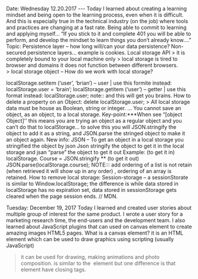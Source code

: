 Date: Wednesday 12.20.2017 --- 
Today I learned about creating a learning mindset and being open to the learning process, even when it is difficult. And this is especially true in the technical industry (on the job) where tools and practices are changing at a fast rate. Being able to commit to learning and applying myself… “If you stick to it and complete 401 you will be able to perform, and develop the mindset to learn things you don’t already know….” 
Topic: Persistence layer – how long will/can your data persistence? 
	Non-secured persistence layers… example is cookies. 
Local storage API 
	> it is completely bound to your local machine only 
	> local storage is tired to browser and domains it does not function between different browsers.  
	> local storage object –
How do we work with local storage?
	
localStorage.setitem (‘user’, ‘brian’) – user | use this formite instead: localStorage.user = ‘brain’;
localStorage.getitem (‘user’) – getter |  use this format instead: localStorage.user; note:: and this will get you brains.
How to delete a property on an Object:
	delete localStorage.user; 
	> All local storage data must be house as Boolean, string or integer. … You cannot save an object, as an object, to a local storage.
Key-point:***When see “[object Object]’’ this means you are trying an object as a regular object and you can’t do that to localStorage… to solve this you will JSON.stringify the object to add it as a string, and JSON.parse the stringed object to make it an object again. 
New info: JSON –
To get an object in a local storage you stringified the object by json
	Json stringify the object to get it in the local storage and jsan “parse” the object to get it out 
	Example: (to get it in)  localStorage. Course = JSON.stringify **
		(to get it out) JSON.parse(localStorage.course);
NOTE::: add ordering of a list is not retain (when retrieved it will show up in any order) , ordering of an array is retained. 
How to remove local storage: 
Session-storage – a sessionStorate is similar to Window.localStorage; the difference is while data stored in localStorage has no expiration set, data stored in sessionStorage gets cleared when the page session ends. // MDN.


Tuesday: December 19, 2017
Today I learned and created user stories about multiple group of interest for the same product. I wrote a user story for a marketing research time, the end-users and the development team. 
I also learned about JavaScript plugins that can used on canvas element to create amazing images HTML5 pages.
What is a canvas element? 
 it is an HTML element which can be used to draw graphics using scripting (usually JavaScript)
> it can be used for drawing, making animations and photo composition.
> <canvas> is similar to the <img> element but one difference is that <canvas> element have closing </canvas> tags.



